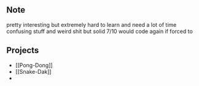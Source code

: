 ## Note
pretty interesting but extremely hard to learn and need a lot of time confusing stuff and weird shit but solid 7/10 would code again if forced to

## Projects
- [[Pong-Dong]]
- [[Snake-Dak]]
- 
